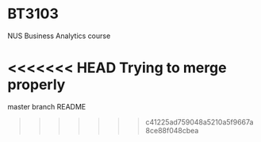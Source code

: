 # BT3103

NUS Business Analytics course

<<<<<<< HEAD
Trying to merge properly
=======
master branch README

>>>>>>> c41225ad759048a5210a5f9667a8ce88f048cbea
